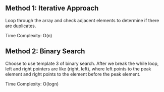 ## Method 1: Iterative Approach

Loop through the array and check adjacent elements to determine if there are duplicates.

Time Complexity: O(n)


## Method 2: Binary Search

Choose to use template 3 of binary search. After we break the while loop, left and right pointers are like (right, left), where left points to the peak element and right points to the element before the peak element.

Time Complexity: O(logn)
